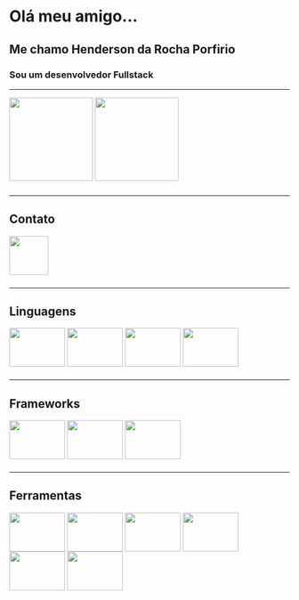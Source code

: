 # Olá meu amigo...
## Me chamo Henderson da Rocha Porfirio
### Sou um desenvolvedor Fullstack

----
<div>

<img height="150em" src="https://github-readme-stats.vercel.app/api?username=Henderson-da-rocha-porfirio&show_icons=true&theme=highcontrast"/>

<img height="150em" src="https://github-readme-stats.vercel.app/api/top-langs/?username=Henderson-da-rocha-porfirio&layout=compact)](https://github.com/anuraghazra/github-readme-stats"/>
</div>

###
----
## Contato

<a href="https://github.com/Henderson-da-rocha-porfirio/">
<img src="https://cdn.jsdelivr.net/gh/devicons/devicon/icons/linkedin/linkedin-original.svg" align="center" height="70">
</a>
          
###
----
## Linguagens
<div>
<img src="https://cdn.jsdelivr.net/gh/devicons/devicon/icons/java/java-original.svg" align="center" height="70" width="100">
<img src="https://cdn.jsdelivr.net/gh/devicons/devicon/icons/javascript/javascript-original.svg" align="center" height="70" width="100">
<img src="https://cdn.jsdelivr.net/gh/devicons/devicon/icons/html5/html5-original.svg" align="center" height="70" width="100">
<img src="https://cdn.jsdelivr.net/gh/devicons/devicon/icons/css3/css3-original.svg" align="center" height="70" width="100">

###
----
## Frameworks
<img src="https://cdn.jsdelivr.net/gh/devicons/devicon/icons/spring/spring-original.svg" align="center" height="70" width="100">
<img src="https://cdn.jsdelivr.net/gh/devicons/devicon/icons/angularjs/angularjs-original.svg" align="center" height="70" width="100">
<img src="https://cdn.jsdelivr.net/gh/devicons/devicon/icons/bootstrap/bootstrap-original.svg" align="center" height="70" width="100">

###
----
## Ferramentas
<img src="https://cdn.jsdelivr.net/gh/devicons/devicon/icons/azure/azure-original.svg" align="center" height="70" width="100">
<img src="https://cdn.jsdelivr.net/gh/devicons/devicon/icons/git/git-original.svg" align="center" height="70" width="100">
<img src="https://cdn.jsdelivr.net/gh/devicons/devicon/icons/subversion/subversion-original.svg" align="center" height="70" width="100">
<img src="https://cdn.jsdelivr.net/gh/devicons/devicon/icons/docker/docker-original.svg" align="center" height="70" width="100">
<img src="https://cdn.jsdelivr.net/gh/devicons/devicon/icons/visualstudio/visualstudio-plain.svg" align="center" height="70" width="100">
<img src="https://cdn.jsdelivr.net/gh/devicons/devicon/icons/intellij/intellij-original.svg" align="center" height="70" width="100">




</div>